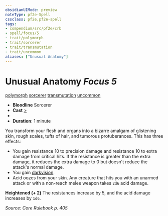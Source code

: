 ```yaml
---
obsidianUIMode: preview
noteType: pf2e-Spell
cssclass: pf2e,pf2e-spell
tags:
- compendium/src/pf2e/crb
- spell/focus/5
- trait/polymorph
- trait/sorcerer
- trait/transmutation
- trait/uncommon
aliases: ["Unusual Anatomy"]
---
```

# Unusual Anatomy *Focus 5*   
[polymorph](rules/traits/polymorph.md "Polymorph Effect Trait")  [sorcerer](rules/traits/sorcerer.md "Sorcerer Class Trait")  [transmutation](rules/traits/transmutation.md "Transmutation School Trait")  [uncommon](rules/traits/uncommon.md "Uncommon Rarity Trait")  

- **Bloodline** Sorcerer
- **Cast** [>](rules/core-rulebook/chapter-9-playing-the-game.md#Actions "Single Action") 
- 
- **Duration**: 1 minute

You transform your flesh and organs into a bizarre amalgam of glistening skin, rough scales, tufts of hair, and tumorous protuberances. This has three effects:

- You gain resistance 10 to precision damage and resistance 10 to extra damage from critical hits. If the resistance is greater than the extra damage, it reduces the extra damage to 0 but doesn't reduce the attack's normal damage.
- You gain [darkvision](rules/abilities/darkvision.md).
- Acid oozes from your skin. Any creature that hits you with an unarmed attack or with a non-reach melee weapon takes `2d6` acid damage.

**Heightened (+ 2)** The resistances increase by 5, and the acid damage increases by `1d6`.

*Source: Core Rulebook p. 405*